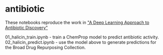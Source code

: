 # antibiotic
These notebooks reproduce the work in ["A Deep Learning Approach to Antibiotic Discovery"](https://www.sciencedirect.com/science/article/pii/S0092867420301021)

01_halicin_train.ipynb - train a ChemProp model to predict antibiotic activity. 
02_halicin_predict.ipynb - use the model above to generate predictions for the Broad Drug Repurposing Collection.  

